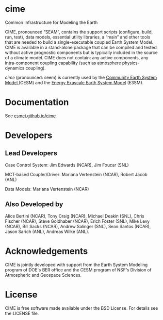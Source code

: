 # cime
Common Infrastructure for Modeling the Earth

CIME, pronounced “SEAM”, contains the support scripts (configure, build, run, test), data models, essential
utility libraries, a “main” and other tools that are needed to build a single-executable coupled Earth System Model.
CIME is available in a stand-alone package that can be compiled and tested without active prognostic components
but is typically included in the source of a climate model. CIME does not contain: any active components,
any intra-component coupling capability (such as atmosphere physics-dynamics coupling).

*cime* (pronounced: seem) is currently used by the
<a href="http://www2.cesm.ucar.edu">Community Earth System Model </a>
     (CESM) and the <a href="https://climatemodeling.science.energy.gov/projects/energy-exascale-earth-system-model">
Energy Exascale Earth System Model</a> (E3SM).

# Documentation

See <a href="http://esmci.github.io/cime">esmci.github.io/cime</a>

# Developers

## Lead Developers
Case Control System: Jim Edwards (NCAR), Jim Foucar (SNL)

MCT-based Coupler/Driver:  Mariana Vertenstein (NCAR), Robert Jacob (ANL)

Data Models:  Mariana Vertenstein (NCAR)

## Also Developed by
Alice Bertini (NCAR), Tony Craig (NCAR), Michael Deakin (SNL), Chris Fischer (NCAR), Steve Goldhaber (NCAR),
Erich Foster (SNL), Mike Levy (NCAR), Bill Sacks (NCAR), Andrew Salinger (SNL), Sean Santos (NCAR), Jason Sarich (ANL),
Andreas Wilke (ANL).

# Acknowledgements

CIME is jointly developed with support from the Earth System Modeling program of DOE's BER office and the CESM program
of NSF's Division of Atmospheric and Geospace Sciences.

# License

CIME is free software made available under the BSD License. For details see the LICENSE file.

